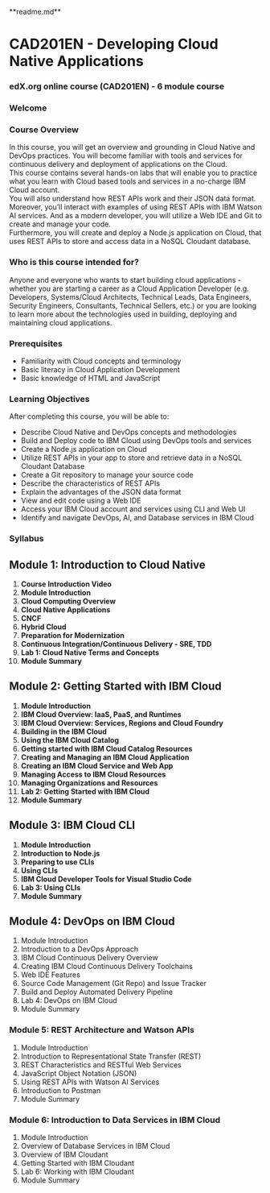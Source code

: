 \*\*readme.md\*\*

# CAD201EN - Developing Cloud Native Applications

### edX.org online course (CAD201EN) - 6 module course

### Welcome

### Course Overview

In this course, you will get an overview and grounding in Cloud Native and DevOps practices. You will become familiar with tools and services for continuous delivery and deployment of applications on the Cloud.   
This course contains several hands-on labs that will enable you to practice what you learn with Cloud based tools and services in a no-charge IBM Cloud account.    
You will also understand how REST APIs work and their JSON data format. Moreover, you’ll interact with examples of using REST APIs with IBM Watson AI services. And as a modern developer, you will utilize a Web IDE and Git to create and manage your code.    
Furthermore, you will create and deploy a Node.js application on Cloud, that uses REST APIs to store and access data in a NoSQL Cloudant database.

### Who is this course intended for?

Anyone and everyone who wants to start building cloud applications - whether you are starting a career as a Cloud Application Developer (e.g. Developers, Systems/Cloud Architects, Technical Leads, Data Engineers, Security Engineers, Consultants, Technical Sellers, etc.) or you are looking to learn more about the technologies used in building, deploying and maintaining cloud applications.

### Prerequisites

*   Familiarity with Cloud concepts and terminology
*   Basic literacy in Cloud Application Development 
*   Basic knowledge of HTML and JavaScript

### Learning Objectives

After completing this course, you will be able to:

*   Describe Cloud Native and DevOps concepts and methodologies 
*   Build and Deploy code to IBM Cloud using DevOps tools and services 
*   Create a Node.js application on Cloud 
*   Utilize REST APIs in your app to store and retrieve data in a NoSQL Cloudant Database 
*   Create a Git repository to manage your source code  
*   Describe the characteristics of REST APIs  
*   Explain the advantages of the JSON data format 
*   View and edit code using a Web IDE 
*   Access your IBM Cloud account and services using CLI and Web UI 
*   Identify and navigate DevOps, AI, and Database services in IBM Cloud

### Syllabus

## Module 1: Introduction to Cloud Native 

1.  **Course Introduction Video**
2.  **Module Introduction**
3.  **Cloud Computing Overview** 
4.  **Cloud Native Applications**
5.  **CNCF**
6.  **Hybrid Cloud** 
7.  **Preparation for Modernization** 
8.  **Continuous Integration/Continuous Delivery - SRE, TDD** 
9.  **Lab 1: Cloud Native Terms and Concepts** 
10.  **Module Summary** 

## Module 2: Getting Started with IBM Cloud 

1.  **Module Introduction**
2.  **IBM Cloud Overview: IaaS, PaaS, and Runtimes**
3.  **IBM Cloud Overview: Services, Regions and Cloud Foundry**
4.  **Building in the IBM Cloud**
5.  **Using the IBM Cloud Catalog**
6.  **Getting started with IBM Cloud Catalog Resources**
7.  **Creating and Managing an IBM Cloud Application**
8.  **Creating an IBM Cloud Service and Web App**
9.  **Managing Access to IBM Cloud Resources**
10.  **Managing Organizations and Resources**
11.  **Lab 2: Getting Started with IBM Cloud**
12.  **Module Summary**

## Module 3: IBM Cloud CLI 

1.  **Module Introduction**
2.  **Introduction to Node.js**
3.  **Preparing to use CLIs**
4.  **Using CLIs**
5.  **IBM Cloud Developer Tools for Visual Studio Code**
6.  **Lab 3: Using CLIs**
7.  **Module Summary**

## Module 4: DevOps on IBM Cloud 

1.  Module Introduction  
2.  Introduction to a DevOps Approach  
3.  IBM Cloud Continuous Delivery Overview  
4.  Creating IBM Cloud Continuous Delivery Toolchains  
5.  Web IDE Features  
6.  Source Code Management (Git Repo) and Issue Tracker  
7.  Build and Deploy Automated Delivery Pipeline  
8.  Lab 4: DevOps on IBM Cloud  
9.  Module Summary  

### Module 5: REST Architecture and Watson APIs 

1.  Module Introduction  
2.  Introduction to Representational State Transfer (REST)  
3.  REST Characteristics and RESTful Web Services  
4.  JavaScript Object Notation (JSON)  
5.  Using REST APIs with Watson AI Services  
6.  Introduction to Postman  
7.  Module Summary  

### Module 6: Introduction to Data Services in IBM Cloud 

1.  Module Introduction  
2.  Overview of Database Services in IBM Cloud  
3.  Overview of IBM Cloudant  
4.  Getting Started with IBM Cloudant  
5.  Lab 6: Working with IBM Cloudant  
6.  Module Summary  
    
